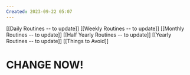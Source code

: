 ```yaml
---
Created: 2023-09-22 05:07
---
```

[[Daily Routines -- to update]]
[[Weekly Routines -- to update]]
[[Monthly Routines -- to update]]
[[Half Yearly Routines -- to update]]
[[Yearly Routines -- to update]]
[[Things to Avoid]]
# CHANGE NOW!